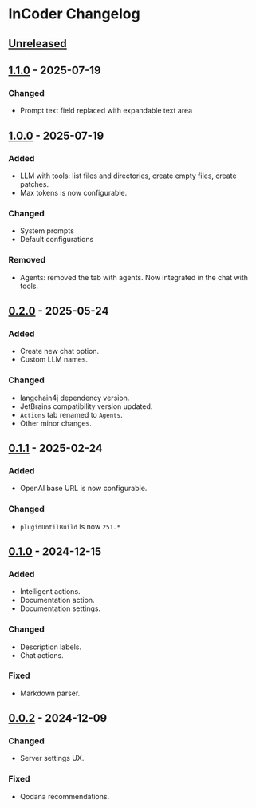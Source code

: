<!-- Keep a Changelog guide -> https://keepachangelog.com -->

# InCoder Changelog

## [Unreleased]

## [1.1.0] - 2025-07-19

### Changed

- Prompt text field replaced with expandable text area

## [1.0.0] - 2025-07-19

### Added

- LLM with tools: list files and directories, create empty files, create patches.
- Max tokens is now configurable.

### Changed

- System prompts
- Default configurations

### Removed

- Agents: removed the tab with agents. Now integrated in the chat with tools.

## [0.2.0] - 2025-05-24

### Added

- Create new chat option.
- Custom LLM names.

### Changed

- langchain4j dependency version.
- JetBrains compatibility version updated.
- `Actions` tab renamed to `Agents`.
- Other minor changes.

## [0.1.1] - 2025-02-24

### Added

- OpenAI base URL is now configurable.

### Changed

- `pluginUntilBuild` is now `251.*`

## [0.1.0] - 2024-12-15

### Added

- Intelligent actions.
- Documentation action.
- Documentation settings.

### Changed

- Description labels.
- Chat actions.

### Fixed

- Markdown parser.

## [0.0.2] - 2024-12-09

### Changed

- Server settings UX.

### Fixed

- Qodana recommendations.

[Unreleased]: https://github.com/damiano1996/incoder-plugin/compare/v1.1.0...HEAD
[1.1.0]: https://github.com/damiano1996/incoder-plugin/compare/v1.0.0...v1.1.0
[1.0.0]: https://github.com/damiano1996/incoder-plugin/compare/v0.2.0...v1.0.0
[0.2.0]: https://github.com/damiano1996/incoder-plugin/compare/v0.1.1...v0.2.0
[0.1.1]: https://github.com/damiano1996/incoder-plugin/compare/v0.1.0...v0.1.1
[0.1.0]: https://github.com/damiano1996/incoder-plugin/compare/v0.0.2...v0.1.0
[0.0.2]: https://github.com/damiano1996/incoder-plugin/commits/v0.0.2
